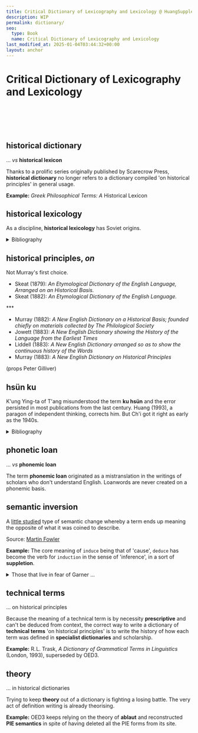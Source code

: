 ```yaml
---
title: Critical Dictionary of Lexicography and Lexicology @ HuangSupplement
description: WIP
permalink: dictionary/
seo:
  type: Book
  name: Critical Dictionary of Lexicography and Lexicology
last_modified_at: 2025-01-04T03:44:32+00:00
layout: anchor
---
```

# Critical Dictionary of Lexicography and Lexicology
&nbsp;  
&nbsp;  
&nbsp;  
&nbsp;  
## historical dictionary
… _vs_ **historical lexicon**

Thanks to a prolific series originally published by Scarecrow Press, **historical dictionary** no longer refers to a dictionary compiled 'on historical principles' in general usage.

**Example:** _Greek Philosophical Terms: A_ Historical Lexicon

## historical lexicology

As a discipline, **historical lexicology** has Soviet origins.

<details>
    <summary>Bibliography</summary>
    <br>
    <ul>
      <li>Considine, John, 'Historical Lexicology', in idem (ed.), <em>Webs of Words: New Studies in Historical Lexicology</em> (Newcastle upon Tyne, 2010), viii–ix.</li>
    </ul>
</details>

## historical principles, _on_

Not Murray's first choice.

- Skeat (1879): _An Etymological Dictionary of the English Language, Arranged on an Historical Basis._
- Skeat (1882): _An Etymological Dictionary of the English Language._

<span align="center">***</span>

- Murray (1882): _A New English Dictionary on a Historical Basis; founded chiefly on
materials collected by The Philological Society_
- Jowett (1883): _A New English Dictionary showing the History of the Language from the Earliest Times_
- Liddell (1883): _A New English Dictionary arranged so as to show the continuous history of the Words_
- Murray (1883): _A New English Dictionary on Historical Principles_

(props Peter Gilliver)

## hsün ku

K'ung Ying-ta of T'ang misunderstood the term **ku hsün** and the error persisted in most publications from the last century. Huang (1993), a paragon of independent thinking, corrects him. But Ch'i got it right as early as the 1940s.

<details>
    <summary>Bibliography</summary>
    <br>
    <ul>
      <li>黃懷信, '"Hsün ku" tê yu lai chi han i', <em>Hsi pei ta hsüeh hsüeh pao</em>, 23/4 (1993), 79–81.</li>
      <li>齊佩瑢, <em>Hsün ku hsüeh kai lun</em> (Peking, 1984), 1–12.</li>
    </ul>
</details>

## phonetic loan
… _vs_ **phonemic loan**

The term **phonemic loan** originated as a mistranslation in the writings of scholars who don't understand English. Loanwords are never created on a phonemic basis.

## semantic inversion

A [little studied](https://traugottpeople.sites.stanford.edu/sites/g/files/sbiybj28616/files/media/file/traugott2017a.pdf) type of semantic change whereby a term ends up meaning the opposite of what it was coined to describe.

Source: [Martin Fowler](https://martinfowler.com/bliki/SemanticDiffusion.html#:~:text=Semantic%20Inversion)

**Example:** The core meaning of `induce` being that of 'cause', `deduce` has become the verb for `induction` in the sense of 'inference', in a sort of **suppletion**.

<details>
    <summary>Those that live in fear of Garner …</summary>
… can nevertheless still write things like 'whereas in principle historical dictionaries proceed by <em>induction</em> from quotations to definition, this is impracticable in the case of terminology: the changing senses of geek can be <em>induced</em> from quotation evidence'.
</details>

## technical terms
… on historical principles

Because the meaning of a technical term is by necessity **prescriptive** and can't be deduced from context, the correct way to write a dictionary of **technical terms** 'on historical principles' is to write the history of how each term was defined in **specialist dictionaries** and scholarship.

**Example:** R.&#8202;L. Trask, _A Dictionary of Grammatical Terms in Linguistics_ (London, 1993), superseded by OED3.

## theory
… in historical dictionaries

Trying to keep **theory** out of a dictionary is fighting a losing battle. The very act of definition writing is already theorising.

**Example:** OED3 keeps relying on the theory of **ablaut** and reconstructed **PIE semantics** in spite of having deleted all the PIE forms from its site.
